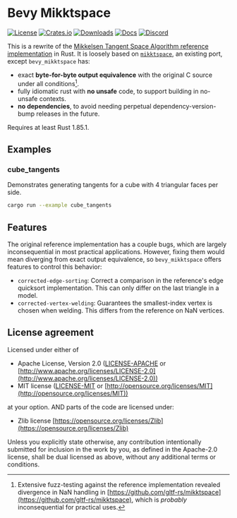 # Bevy Mikktspace

[![License](https://img.shields.io/badge/license-MIT%2FApache%2FZlib-blue.svg)](https://github.com/bevyengine/bevy#license)
[![Crates.io](https://img.shields.io/crates/v/bevy_mikktspace.svg)](https://crates.io/crates/bevy_mikktspace)
[![Downloads](https://img.shields.io/crates/d/bevy_mikktspace.svg)](https://crates.io/crates/bevy_mikktspace)
[![Docs](https://docs.rs/bevy_mikktspace/badge.svg)](https://docs.rs/bevy_mikktspace/latest/bevy_mikktspace/)
[![Discord](https://img.shields.io/discord/691052431525675048.svg?label=&logo=discord&logoColor=ffffff&color=7389D8&labelColor=6A7EC2)](https://discord.gg/bevy)

This is a rewrite of the [Mikkelsen Tangent Space Algorithm reference implementation](https://archive.blender.org/wiki/2015/index.php/Dev:Shading/Tangent_Space_Normal_Maps/) in Rust. It is loosely based on [`mikktspace`](https://github.com/gltf-rs/mikktspace), an existing port, except `bevy_mikktspace` has:
- exact **byte-for-byte output equivalence** with the original C source under all conditions[^1].
- fully idiomatic rust with **no unsafe** code, to support building in no-unsafe contexts.
- **no dependencies**, to avoid needing perpetual dependency-version-bump releases in the future.

Requires at least Rust 1.85.1.

## Examples

### cube_tangents

Demonstrates generating tangents for a cube with 4 triangular faces per side.

```sh
cargo run --example cube_tangents
```

## Features

The original reference implementation has a couple bugs,
which are largely inconsequential in most practical applications.
However, fixing them would mean diverging from exact output equivalence,
so `bevy_mikktspace` offers features to control this behavior:

- `corrected-edge-sorting`:
  Correct a comparison in the reference's edge quicksort implementation.
  This can only differ on the last triangle in a model.
- `corrected-vertex-welding`:
  Guarantees the smallest-index vertex is chosen when welding.
  This differs from the reference on NaN vertices.

## License agreement

Licensed under either of

* Apache License, Version 2.0
  ([LICENSE-APACHE](LICENSE-APACHE) or [http://www.apache.org/licenses/LICENSE-2.0](http://www.apache.org/licenses/LICENSE-2.0))
* MIT license
  ([LICENSE-MIT](LICENSE-MIT) or [http://opensource.org/licenses/MIT](http://opensource.org/licenses/MIT))

at your option. AND parts of the code are licensed under:

* Zlib license
  [https://opensource.org/licenses/Zlib](https://opensource.org/licenses/Zlib)

Unless you explicitly state otherwise, any contribution intentionally submitted
for inclusion in the work by you, as defined in the Apache-2.0 license, shall be
dual licensed as above, without any additional terms or conditions.

[^1]: Extensive fuzz-testing against the reference implementation revealed divergence in NaN handling in [https://github.com/gltf-rs/mikktspace](https://github.com/gltf-rs/mikktspace), which is *probably* inconsequential for practical uses.